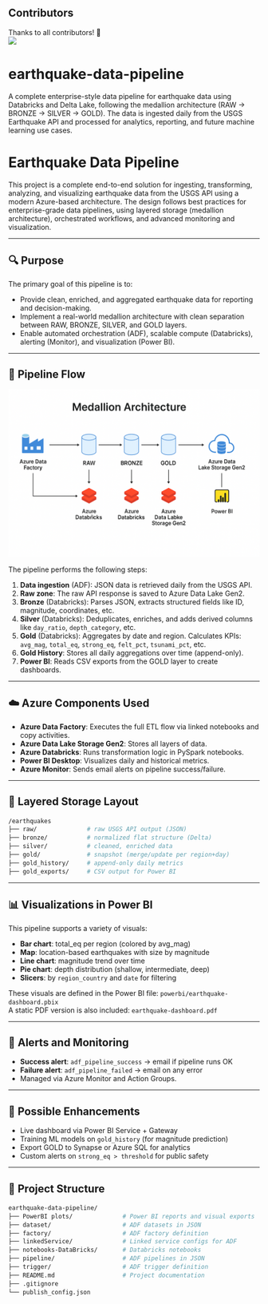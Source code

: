 ## Contributors

Thanks to all contributors! 🙌  
<a href="https://github.com/YouSteen/earthquake-data-pipeline/graphs/contributors">
  <img src="https://contrib.rocks/image?repo=YouSteen/earthquake-data-pipeline" />
</a>


# earthquake-data-pipeline

A complete enterprise-style data pipeline for earthquake data using Databricks and Delta Lake, following the medallion architecture (RAW → BRONZE → SILVER → GOLD). The data is ingested daily from the USGS Earthquake API and processed for analytics, reporting, and future machine learning use cases.

# Earthquake Data Pipeline

This project is a complete end-to-end solution for ingesting, transforming, analyzing, and visualizing earthquake data from the USGS API using a modern Azure-based architecture. The design follows best practices for enterprise-grade data pipelines, using layered storage (medallion architecture), orchestrated workflows, and advanced monitoring and visualization.

---

## 🔍 Purpose

The primary goal of this pipeline is to:

- Provide clean, enriched, and aggregated earthquake data for reporting and decision-making.
- Implement a real-world medallion architecture with clean separation between RAW, BRONZE, SILVER, and GOLD layers.
- Enable automated orchestration (ADF), scalable compute (Databricks), alerting (Monitor), and visualization (Power BI).

---

## 🔁 Pipeline Flow

![Pipeline Diagram](diagram/arhitecture_diagram.png)

The pipeline performs the following steps:

1. **Data ingestion** (ADF): JSON data is retrieved daily from the USGS API.
2. **Raw zone**: The raw API response is saved to Azure Data Lake Gen2.
3. **Bronze** (Databricks): Parses JSON, extracts structured fields like ID, magnitude, coordinates, etc.
4. **Silver** (Databricks): Deduplicates, enriches, and adds derived columns like `day_ratio`, `depth_category`, etc.
5. **Gold** (Databricks): Aggregates by date and region. Calculates KPIs: `avg_mag`, `total_eq`, `strong_eq`, `felt_pct`, `tsunami_pct`, etc.
6. **Gold History**: Stores all daily aggregations over time (append-only).
7. **Power BI**: Reads CSV exports from the GOLD layer to create dashboards.

---

## ☁️ Azure Components Used

- **Azure Data Factory**: Executes the full ETL flow via linked notebooks and copy activities.
- **Azure Data Lake Storage Gen2**: Stores all layers of data.
- **Azure Databricks**: Runs transformation logic in PySpark notebooks.
- **Power BI Desktop**: Visualizes daily and historical metrics.
- **Azure Monitor**: Sends email alerts on pipeline success/failure.

---

## 🧱 Layered Storage Layout

```bash
/earthquakes
├── raw/              # raw USGS API output (JSON)
├── bronze/           # normalized flat structure (Delta)
├── silver/           # cleaned, enriched data
├── gold/             # snapshot (merge/update per region+day)
├── gold_history/     # append-only daily metrics
├── gold_exports/     # CSV output for Power BI
```

---

## 📊 Visualizations in Power BI

This pipeline supports a variety of visuals:

- **Bar chart**: total_eq per region (colored by avg_mag)
- **Map**: location-based earthquakes with size by magnitude
- **Line chart**: magnitude trend over time
- **Pie chart**: depth distribution (shallow, intermediate, deep)
- **Slicers**: by `region_country` and `date` for filtering

These visuals are defined in the Power BI file: `powerbi/earthquake-dashboard.pbix`  
A static PDF version is also included: `earthquake-dashboard.pdf`

---

## 📣 Alerts and Monitoring

- **Success alert**: `adf_pipeline_success` → email if pipeline runs OK
- **Failure alert**: `adf_pipeline_failed` → email on any error
- Managed via Azure Monitor and Action Groups.

---

## 🧠 Possible Enhancements

- Live dashboard via Power BI Service + Gateway
- Training ML models on `gold_history` (for magnitude prediction)
- Export GOLD to Synapse or Azure SQL for analytics
- Custom alerts on `strong_eq > threshold` for public safety

---

## 📁 Project Structure

```bash
earthquake-data-pipeline/
├── PowerBI plots/              # Power BI reports and visual exports
├── dataset/                    # ADF datasets in JSON
├── factory/                    # ADF factory definition
├── linkedService/              # Linked service configs for ADF
├── notebooks-DataBricks/       # Databricks notebooks
├── pipeline/                   # ADF pipelines in JSON
├── trigger/                    # ADF trigger definition
├── README.md                   # Project documentation
├── .gitignore
└── publish_config.json
```

